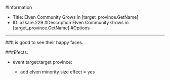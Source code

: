 #Information
 - Title: Elven Community Grows in [target_province.GetName]
 - ID: azkare.229
#Description
Elven Community Grows in [target_province.GetName]
#Options

___
##It is good to see their happy faces.

###Efects:<ul><li>event target:target province:</li><ul><li>add elven minority size effect = yes</li></ul></ul>
